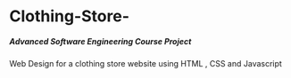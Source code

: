 # Clothing-Store-
##### Advanced Software Engineering Course Project
Web Design for a clothing store website using HTML , CSS and Javascript 
